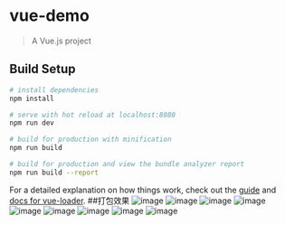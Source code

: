 # vue-demo

> A Vue.js project

## Build Setup

``` bash
# install dependencies
npm install

# serve with hot reload at localhost:8080
npm run dev

# build for production with minification
npm run build

# build for production and view the bundle analyzer report
npm run build --report
```

For a detailed explanation on how things work, check out the [guide](http://vuejs-templates.github.io/webpack/) and [docs for vue-loader](http://vuejs.github.io/vue-loader).
##打包效果
![image](https://github.com/mhyu1996/webpack-demo/blob/master/src/assets/screenshot1.jpg)
![image](https://github.com/mhyu1996/webpack-demo/blob/master/src/assets/screenshot2.jpg)
![image](https://github.com/mhyu1996/webpack-demo/blob/master/src/assets/screenshot3.jpg)
![image](https://github.com/mhyu1996/webpack-demo/blob/master/src/assets/screenshot4.jpg)
![image](https://github.com/mhyu1996/webpack-demo/blob/master/src/assets/screenshot5.jpg)
![image](https://github.com/mhyu1996/webpack-demo/blob/master/src/assets/screenshot6.jpg)
![image](https://github.com/mhyu1996/webpack-demo/blob/master/src/assets/screenshot7.jpg)
![image](https://github.com/mhyu1996/webpack-demo/blob/master/src/assets/screenshot8.jpg)
![image](https://github.com/mhyu1996/webpack-demo/blob/master/src/assets/screenshot9.jpg)
